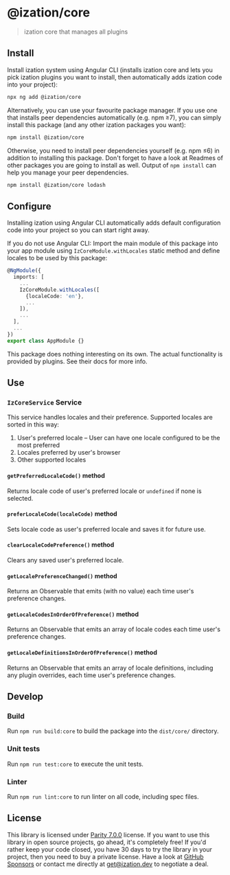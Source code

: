 # @ization/core

> ization core that manages all plugins

## Install

Install ization system using Angular CLI (installs ization core and lets you pick ization plugins you want to install, then automatically adds ization code into your project):

```sh
npx ng add @ization/core
```

Alternatively, you can use your favourite package manager. If you use one that installs peer dependencies automatically (e.g. npm ≥7), you can simply install this package (and any other ization packages you want):

```sh
npm install @ization/core
```

Otherwise, you need to install peer dependencies yourself (e.g. npm ≤6) in addition to installing this package. Don't forget to have a look at Readmes of other packages you are going to install as well. Output of `npm install` can help you manage your peer dependencies.

```sh
npm install @ization/core lodash
```

## Configure

Installing ization using Angular CLI automatically adds default configuration code into your project so you can start right away.

If you do not use Angular CLI: Import the main module of this package into your app module using `IzCoreModule.withLocales` static method and define locales to be used by this package:

```typescript
@NgModule({
  imports: [
    ...
    IzCoreModule.withLocales([
      {localeCode: 'en'},
      ...
    ]),
    ...
  ],
  ...
})
export class AppModule {}
```

This package does nothing interesting on its own. The actual functionality is provided by plugins. See their docs for more info.

## Use

### `IzCoreService` Service

This service handles locales and their preference. Supported locales are sorted in this way:

1. User's preferred locale – User can have one locale configured to be the most preferred
1. Locales preferred by user's browser
1. Other supported locales

#### `getPreferredLocaleCode()` method

Returns locale code of user's preferred locale or `undefined` if none is selected.

#### `preferLocaleCode(localeCode)` method

Sets locale code as user's preferred locale and saves it for future use.

#### `clearLocaleCodePreference()` method

Clears any saved user's preferred locale.

#### `getLocalePreferenceChanged()` method

Returns an Observable that emits (with no value) each time user's preference changes.

#### `getLocaleCodesInOrderOfPreference()` method

Returns an Observable that emits an array of locale codes each time user's preference changes.

#### `getLocaleDefinitionsInOrderOfPreference()` method

Returns an Observable that emits an array of locale definitions, including any plugin overrides, each time user's preference changes.

## Develop

### Build

Run `npm run build:core` to build the package into the `dist/core/` directory.

### Unit tests

Run `npm run test:core` to execute the unit tests.

### Linter

Run `npm run lint:core` to run linter on all code, including spec files.

## License

This library is licensed under [Parity 7.0.0](https://github.com/ization/ization/blob/latest/LICENSE.md) license. If you want to use this library in open source projects, go ahead, it's completely free! If you'd rather keep your code closed, you have 30 days to try the library in your project, then you need to buy a private license. Have a look at [GitHub Sponsors](https://github.com/sponsors/katemihalikova) or contact me directly at <get@ization.dev> to negotiate a deal.
